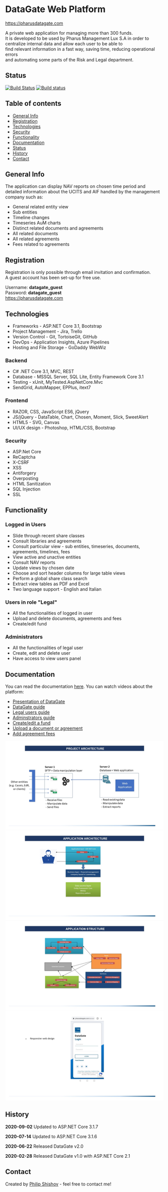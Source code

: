 # DataGate Web Platform 

https://pharusdatagate.com <br />

A private web application for managing more than 300 funds. <br />
It is developed to be used by Pharus Management Lux S.A in order to <br />
centralize internal data and allow each user to be able to <br />
find relevant information in a fast way, saving time, reducing operational errors <br />
and automating some parts of the Risk and Legal department.

  ## Status
  [![Build Status](https://dev.azure.com/philshishov/DataGate/_apis/build/status/DataGate-CI?branchName=master)](https://dev.azure.com/philshishov/DataGate/_build/latest?definitionId=1&branchName=master) [![Build status](https://ci.appveyor.com/api/projects/status/thvsvj1du6d595m6?svg=true)](https://ci.appveyor.com/project/PhilShishov/datagate)


## Table of contents
* [General Info](#general-info)
* [Registration](#registration)
* [Technologies](#technologies)
* [Security](#security)
* [Functionality](#functionality)
* [Documentation](#documentation)
* [Status](#status)
* [History](#history)
* [Contact](#contact)

## General Info

The application can display NAV reports on chosen time period and <br />
detailed information about the UCITS and AIF handled by the management company such as: 
* General related entity view
* Sub entities
* Timeline changes
* Timeseries AuM charts
* Distinct related documents and agreements
* All related documents
* All related agreements
* Fees related to agreements
 
 ## Registration
Registration is only possible through email invitation and confirmation. <br />
A guest account has been set-up for free use. <br />

Username: **datagate_guest** <br />
Password: **datagate_guest** <br />
https://pharusdatagate.com <br />
 
 ## Technologies
* Frameworks - ASP.NET Core 3.1, Bootstrap
* Project Management - Jira, Trello
* Version Control - Git, TortoiseGit, GitHub
* DevOps - Application Insights, Azure Pipelines
* Hosting and File Storage - GoDaddy WebWiz

### Backend 
* C# .NET Core 3.1, MVC, REST
* Database - MSSQL Server, SQL Lite, Entity Framework Core 3.1
* Testing - xUnit, MyTested.AspNetCore.Mvc
* SendGrid, AutoMapper, EPPlus, itext7

### Frontend
* RAZOR, CSS, JavaScript ES6, jQuery
* JS/jQuery - DataTable, Chart, Chosen, Moment, Slick, SweetAlert
* HTML5 - SVG, Canvas
* UI/UX design - Photoshop, HTML/CSS, Bootstrap

### Security
 * ASP.Net Core
 * ReCaptcha
 * X-CSRF
 * XSS
 * Antiforgery
 * Overposting
 * HTML Sanitization
 * SQL Injection
 * SSL

## Functionality 
### Logged in Users
 - Slide through recent share classes
 - Consult libraries and agreements
 - Consult particular view - sub entities, timeseries, documents, agreements, timelines, fees
 - View active and unactive entities
 - Consult NAV reports
 - Update views by chosen date
 - Choose and sort header columns for large table views
 - Perform a global share class search
 - Extract view tables as PDF and Excel
 - Two language support - English and Italian
 ### Users in role "Legal"
  - All the functionalities of logged in user
  - Upload and delete documents, agreements and fees
  - Create/edit fund
 ### Administrators
 - All the functionalities of legal user
 - Create, edit and delete user
 - Have access to view users panel

## Documentation
You can read the documentation [here]().
You can watch videos about the platform:
* [Presentation of DataGate]()
* [DataGate guide]()
* [Legal users guide]()
* [Adminstrators guide]()
* [Create/edit a fund]()
* [Upload a document or agreement]()
* [Add agreement fees ]()

![Project-Architecture](Documentation/Resources/Project-Architecture.JPG)
![Application-Architecture](Documentation/Resources/Application-Architecture.JPG)
![Application-Structure](Documentation/Resources/Application-Structure.JPG)
![ResponsiveDesign](Documentation/Resources/ResponsiveDesign.JPG)
  
  ## History  
**2020-09-02** Updated to ASP.NET Core 3.1.7
  
**2020-07-14** Updated to ASP.NET Core 3.1.6

**2020-06-22** Released DataGate v2.0

**2020-02-28** Released DataGate v1.0 with ASP.NET Core 2.1
  
  ## Contact
Created by [Philip Shishov](https://github.com/PhilShishov) - feel free to contact me!
